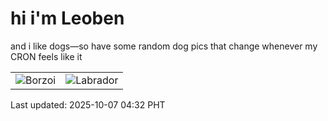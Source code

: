 # hi i'm Leoben

and i like dogs—so have some random dog pics that change whenever my CRON feels like it

|  |  |
|--------|----------|
| ![Borzoi](https://random-dog-vercel.vercel.app/api/random-borzoi?v=1759782725) | ![Labrador](https://random-dog-vercel.vercel.app/api/random-labrador?v=1759782725) |

Last updated: 2025-10-07 04:32 PHT
